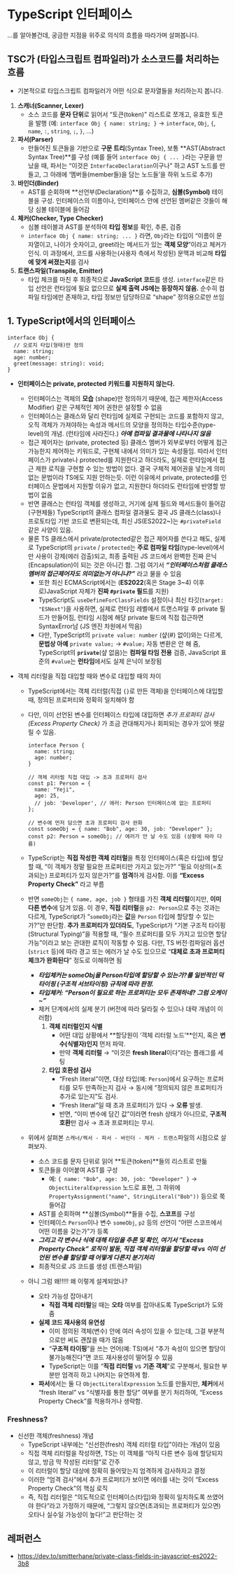 # TypeScript 인터페이스

...를 알아볼건데, 궁금한 지점을 위주로 의식의 흐름을 따라가며 살펴봅니다.

## TSC가 (타입스크립트 컴파일러)가 소스코드를 처리하는 흐름

- 기본적으로 타입스크립트 컴파일러가 어떤 식으로 문자열들을 처리하는지 봅니다.

1. **스캐너(Scanner, Lexer)**
   - 소스 코드를 **문자 단위**로 읽어서 “토큰(token)” 리스트로 쪼개고, 유효한 토큰을 발행 (예: `interface Obj { name: string; }` -> `interface`, `Obj`, `{`, `name`, `:`, `string`, `;`, `}`, ...)
2. **파서(Parser)**
   - 만들어진 토큰들을 기반으로 **구문 트리**(Syntax Tree), 보통 **AST(Abstract Syntax Tree)**를 구성 (예를 들어 `interface Obj { ... }`라는 구문을 만났을 때, 파서는 “이것은 `InterfaceDeclaration`이구나” 하고 AST 노드를 만들고, 그 아래에 ‘멤버들(member들)을 담는 노드들’을 하위 노드로 추가)
3. **바인더(Binder)**
   - AST를 순회하며 **선언부(Declaration)**를 수집하고, **심볼(Symbol)** 테이블을 구성. 인터페이스의 이름이나, 인터페이스 안에 선언된 멤버같은 것들이 해당 심볼 테이블에 들어감
4. **체커(Checker, Type Checker)**
   - 심볼 테이블과 AST를 분석하여 **타입 정보**를 확인, 추론, 검증
   - `interface Obj { name: string; ... }` 라면, `Obj`라는 타입이 “이름이 문자열이고, 나이가 숫자이고, greet라는 메서드가 있는 **객체 모양**”이라고 체커가 인식. 이 과정에서, 코드를 사용하는(사용자 측에서 작성된) 문맥과 비교해 **타입에 맞게 써졌는지**를 검사
5. **트랜스파일(Transpile, Emitter)**
   - 타입 체크를 마친 후 최종적으로 **JavaScript 코드**를 생성. `interface`같은 타입 선언은 런타임에 필요 없으므로 **실제 출력 JS에는 등장하지 않음.** 순수히 컴파일 타임에만 존재하고, 타입 정보만 담당하므로 “shape” 정의용으로만 쓰임

## 1. TypeScript에서의 인터페이스

```tsx
interface Obj {
  // 오로지 타입(형태)만 정의
  name: string;
  age: number;
  greet(message: string): void;
}
```

- **인터페이스는 private, protected 키워드를 지원하지 않는다.**

  - 인터페이스는 객체의 **모습** (shape)만 정의하기 때문에, 접근 제한자(Access Modifier) 같은 구체적인 제어 권한은 설정할 수 없음
  - 인터페이스는 클래스와 달리 런타임에 실제로 구현되는 코드를 포함하지 않고, 오직 객체가 가져야하는 속성과 메서드의 모양을 정의하는 타입수준(type-level)의 개념. (런타임에 사라진다.) **_아예 컴파일 결과물에 나타나지 않음_**
  - 접근 제어자는 (private, protected 등) 클래스 멤버가 외부로부터 어떻게 접근 가능한지 제어하는 키워드로, 구현체 내에서 의미가 있는 속성들임. 따라서 인터페이스가 private나 protected를 지원한다고 하더라도, 실제로 런타임에서 접근 제한 로직을 구현할 수 있는 방법이 없다. 결국 구체적 제어권을 넣는게 의미없는 문법이라 TS에도 지원 안하는듯. 이런 이유에서 private, protected를 인터페이스 문법에서 지원할 이유가 없고, 지원한다 하더라도 런타임에 반영할 방법이 없음
  - 반면 클래스는 런타임 객체를 생성하고, 거기에 실제 필드와 메서드들이 들어감 (구현체들) TypeScript의 클래스 컴파일 결과물도 결국 JS 클래스(class)나 프로토타입 기반 코드로 변환되는데, 최신 JS(ES2022~)는 `#privateField` 같은 사양이 있음.
  - 물론 TS 클래스에서 private/protected같은 접근 제어자를 쓴다고 해도, 실제로 TypeScript의 `private` / `protected`는 **주로 컴파일 타임**(type-level)에서만 사용이 강제(에러 검출)되고, 최종 출력된 JS 코드에서 완벽한 진짜 은닉(Encapsulation)이 되는 것은 아니긴 함. 그럼 여기서 **_“인터페이스처럼 클래스 멤버의 접근제어자도 의미없는거 아니냐?”_** 라고 물을 수 있음
    - 또한 최신 ECMAScript에서는 (**ES2022**(혹은 Stage 3~4) 이후로)JavaScript 자체가 **진짜 `#private` 필드**를 지원)
    - TypeScript도 `useDefineForClassFields` 설정이나 최신 타깃(`target: "ESNext"`)을 사용하면, 실제로 런타임 레벨에서 트랜스파일 후 private 필드가 만들어짐, 런타임 시점에 해당 private 필드에 직접 접근하면 SyntaxError남 (JS 엔진 차원에서 막음)
    - 다만, TypeScript의 `private value: number` (샾(#) 없이)와는 다르게, **문법상 아예** `private value;` → `#value;` 자동 변환은 안 해 줌, TypeScript의 **`private`**(샾 없음)는 **컴파일 타임 전용** 검증, JavaScript 표준의 `#value`는 **런타임**에서도 실제 은닉이 보장됨

- 객체 리터럴을 직접 대입할 때와 변수로 대입할 때의 차이

  - TypeScript에서는 객체 리터럴(직접 `{}`로 만든 객체)을 인터페이스에 대입할 때, 정의된 프로퍼티와 정확히 일치해야 함
  - 다만, 이미 선언된 변수를 인터페이스 타입에 대입하면 _추가 프로퍼티 검사(Excess Property Check)_ 가 조금 관대해지거나 회피되는 경우가 있어 헷갈릴 수 있음.

    ```tsx
    interface Person {
      name: string;
      age: number;
    }

    // 객체 리터럴 직접 대입 -> 초과 프로퍼티 검사
    const p1: Person = {
      name: "Yeji",
      age: 25,
      // job: 'Developer', // 에러: Person 인터페이스에 없는 프로퍼티
    };

    // 변수에 먼저 담으면 초과 프로퍼티 검사 완화
    const someObj = { name: "Bob", age: 30, job: "Developer" };
    const p2: Person = someObj; // 에러가 안 날 수도 있음 (상황에 따라 다름)
    ```

  - TypeScript는 **직접 작성한 객체 리터럴**을 특정 인터페이스(혹은 타입)에 할당할 때, “이 객체가 정말 필요한 프로퍼티만 가지고 있는가?” “필요 이상의(=초과되는) 프로퍼티가 있지 않은가?”를 **엄격**하게 검사함. 이를 **“Excess Property Check”** 라고 부름
  - 반면 `someObj`는 `{ name, age, job }` 형태를 가진 **객체 리터럴**이지만, **이미 다른 변수**에 담겨 있음. 이 경우, **직접 리터럴**을 `p2: Person`으로 주는 것과는 다르게, TypeScript가 “`someObj`라는 **값**을 `Person` 타입에 할당할 수 있는가?”만 판단함. **추가 프로퍼티가 있더라도**, TypeScript가 “기본 구조적 타이핑(Structural Typing)”을 적용할 때, “필수 프로퍼티를 모두 가지고 있으면 할당 가능”이라고 보는 관대한 로직이 작동할 수 있음. 다만, TS 버전·컴파일러 옵션(`strict` 등)에 따라 경고 또는 에러가 날 수도 있으므로 “**대체로 초과 프로퍼티 체크가 완화된다**” 정도로 이해하면 됨
    - **_타입체커는 someObj을 Person타입에 할당할 수 있는가?를 일반적인 덕타이핑 (구조적 서브타이핑) 규칙에 따라 판정._**
    - **_타입체커: “Person이 필요로 하는 프로퍼티는 모두 존재하네? 그럼 오케이~”_**
    - 체커 단계에서의 실제 분기 (버전에 따라 달라질 수 있으나 대략 개념이 이러함)
      1. **객체 리터럴인지 식별**
         - 어떤 대입 상황에서 **할당원이 ‘객체 리터럴 노드’**인지, 혹은 **변수(식별자)인지** 먼저 파악.
         - 만약 **객체 리터럴** → “이것은 **fresh literal**이다”라는 플래그를 세팅
      2. **타입 호환성 검사**
         - “Fresh literal”이면, 대상 타입(예: `Person`)에서 요구하는 프로퍼티를 모두 만족하는지 검사 → 동시에 “정의되지 않은 프로퍼티가 추가로 있는지”도 검사.
         - “Fresh literal”일 때 초과 프로퍼티가 있다 → **오류** 발생.
         - 반면, “이미 변수에 담긴 값”이라면 fresh 상태가 아니므로, **구조적 호환**만 검사 → 초과 프로퍼티는 무시.
  - 위에서 살펴본 `스캐너/렉서 - 파서 - 바인더 - 체커 - 트랜스`파일의 시점으로 살펴보자.
    - 소스 코드를 문자 단위로 읽어 **토큰(token)**들의 리스트로 만듦
    - 토큰들을 이어붙여 AST를 구성
      - 예: `{ name: "Bob", age: 30, job: "Developer" }` → `ObjectLiteralExpression` 노드로 표현, 그 하위에 `PropertyAssignment("name", StringLiteral("Bob"))` 등으로 쭉 들어감
    - AST를 순회하며 **심볼(Symbol)**들을 수집, **스코프**를 구성
    - 인터페이스 `Person`이나 변수 `someObj`, `p2` 등의 선언이 “어떤 스코프에서 어떤 이름을 갖는가”가 등록
    - **_그리고 각 변수나 식에 대해 타입을 추론 및 확인, 여기서 “Excess Property Check” 로직이 발동, 직접 객체 리터럴을 할당할 때 vs 이미 선언된 변수를 할당할 때 어떻게 다른지 분기처리_**
    - 최종적으로 JS 코드를 생성 (트랜스파일)
  - 아니 그럼 왜!!!!! 왜 이렇게 설계되었나?
    - 오타 가능성 잡아내기
      - **직접 객체 리터럴**일 때는 **오타** 여부를 잡아내도록 TypeScript가 도와줌
    - **실제 코드 재사용의 유연성**
      - 이미 정의된 객체(변수) 안에 여러 속성이 있을 수 있는데, 그걸 부분적으로만 써도 괜찮을 때가 많음
      - “**구조적 타이핑**”을 쓰는 언어(예: TS)에서 “추가 속성이 있으면 할당이 불가능해진다”면 코드 재사용성이 떨어질 수 있음
      - TypeScript는 이를 “**직접 리터럴** vs **기존 객체**”로 구분해서, 필요한 부분만 엄격히 하고 나머지는 유연하게 함.
    - **파서**에서는 둘 다 `ObjectLiteralExpression` 노드를 만들지만, **체커**에서 “fresh literal” vs “식별자를 통한 할당” 여부를 분기 처리하여, “Excess Property Check”를 적용하거나 생략함.

### Freshness?

- 신선한 객체(freshness) 개념
  - TypeScript 내부에는 “신선한(fresh) 객체 리터럴 타입”이라는 개념이 있음
  - 직접 객체 리터럴을 작성하면, TS는 이 객체를 “아직 다른 변수 등에 할당되지 않고, 방금 막 작성된 리터럴”로 간주
  - 이 리터럴이 할당 대상에 정확히 들어맞는지 엄격하게 검사하자고 결정
  - 이러한 “엄격 검사”에서 추가 프로퍼티가 보이면 에러를 내는 것이 “Excess Property Check”의 핵심 로직
  - 즉, 직접 리터럴은 “의도적으로 인터페이스(타입)와 정확히 일치하도록 쓰였어야 한다”라고 가정하기 때문에, “그렇지 않으면(초과되는 프로퍼티가 있으면) 오타나 실수일 가능성이 높다!”고 판단하는 것

## 레퍼런스

- https://dev.to/smitterhane/private-class-fields-in-javascript-es2022-3b8
